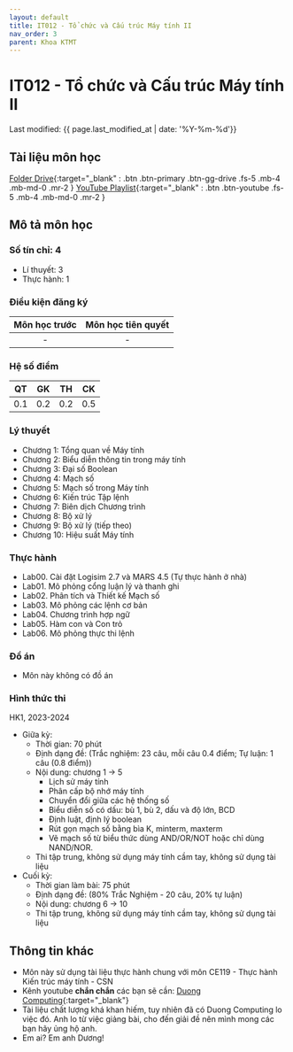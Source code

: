 ```yaml
---
layout: default
title: IT012 - Tổ chức và Cấu trúc Máy tính II
nav_order: 3
parent: Khoa KTMT
---
```


# IT012 - Tổ chức và Cấu trúc Máy tính II

Last modified: {{ page.last_modified_at | date: '%Y-%m-%d'}}


## Tài liệu môn học

[Folder Drive](https://drive.google.com/drive/folders/1FZ52KfxIUuOPXF2mU5Rb3po0Lzps-LAp?usp=drive_link){:target="_blank" : .btn .btn-primary .btn-gg-drive .fs-5 .mb-4 .mb-md-0 .mr-2 }
[YouTube Playlist](https://www.youtube.com/watch?v=av7VNMlLU60&list=PL2E7RWyDOMojRAaO-FQmDTKPmNlfbAunF){:target="_blank" : .btn .btn-youtube .fs-5 .mb-4 .mb-md-0 .mr-2 }

## Mô tả môn học

### Số tín chỉ: 4
- Lí thuyết: 3
- Thực hành: 1

### Điều kiện đăng ký

| Môn học trước| Môn học tiên quyết  |
|------|-----|
| <center>-</center>| <center>-</center>|

### Hệ số điểm

| QT   | GK   | TH  | CK  |
|------|------|-----|-----|
| <center> 0.1 </center>| <center> 0.2 </center>| <center> 0.2</center>| <center>0.5 </center> |

### Lý thuyết

- Chương 1: Tổng quan về Máy tính
- Chương 2: Biểu diễn thông tin trong máy tính
- Chương 3: Đại số Boolean
- Chương 4: Mạch số
- Chương 5: Mạch số trong Máy tính
- Chương 6: Kiến trúc Tập lệnh
- Chương 7: Biên dịch Chương trình
- Chương 8: Bộ xử lý
- Chương 9: Bộ xử lý (tiếp theo)
- Chương 10: Hiệu suất Máy tính

### Thực hành

- Lab00. Cài đặt Logisim 2.7 và MARS 4.5 (Tự thực hành ở nhà)
- Lab01. Mô phỏng cổng luận lý và thanh ghi
- Lab02. Phân tích và Thiết kế Mạch số
- Lab03. Mô phỏng các lệnh cơ bản
- Lab04. Chương trình hợp ngữ
- Lab05. Hàm con và Con trỏ
- Lab06. Mô phỏng thực thi lệnh


### Đồ án

- Môn này không có đồ án

### Hình thức thi
HK1, 2023-2024
- Giữa kỳ: 
    - Thời gian: 70 phút
    - Định dạng đề: (Trắc nghiệm: 23 câu, mỗi câu 0.4 điểm; Tự luận: 1 câu (0.8 điểm))
    - Nội dung: chương 1 -> 5
        + Lịch sử máy tính
        + Phân cấp bộ nhớ máy tính
        + Chuyển đổi giữa các hệ thống số
        + Biểu diễn số có dấu: bù 1, bù 2, dấu và độ lớn, BCD
        + Định luật, định lý boolean
        + Rút gọn mạch số bằng bìa K, minterm, maxterm
        + Vẽ mạch số từ biểu thức dùng AND/OR/NOT hoặc chỉ dùng NAND/NOR.
    - Thi tập trung, không sử dụng máy tính cầm tay, không sử dụng tài liệu
- Cuối kỳ:
    - Thời gian làm bài: 75 phút
    - Định dạng đề: (80% Trắc Nghiệm - 20 câu, 20% tự luận)
    - Nội dung: chương 6 -> 10
    - Thi tập trung, không sử dụng máy tính cầm tay, không sử dụng tài liệu
    
## Thông tin khác

- Môn này sử dụng tài liệu thực hành chung với môn CE119 - Thực hành Kiến trúc máy tính - CSN
- Kênh youtube **chắn chắn** các bạn sẽ cần: [Duong Computing](https://www.youtube.com/@DuongComputing){:target="_blank"}
- Tài liệu chất lượng khá khan hiếm, tuy nhiên đã có Duong Computing lo việc đó. Anh lo từ việc giảng bài, cho đến giải đề nên mình mong các bạn hãy ủng hộ anh.
- Em ai? Em anh Dương!
